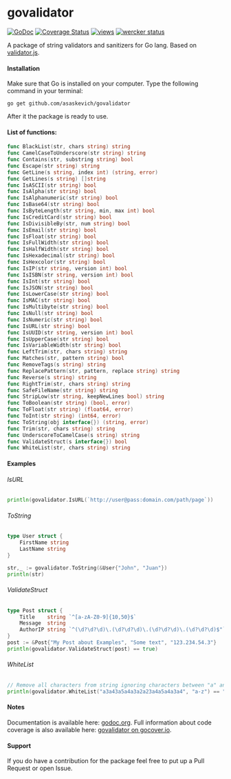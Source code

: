 govalidator
===========
[![GoDoc](https://godoc.org/github.com/asaskevich/govalidator?status.png)](https://godoc.org/github.com/asaskevich/govalidator) [![Coverage Status](https://img.shields.io/coveralls/asaskevich/govalidator.svg)](https://coveralls.io/r/asaskevich/govalidator?branch=master) [![views](https://sourcegraph.com/api/repos/github.com/asaskevich/govalidator/.counters/views.png)](https://sourcegraph.com/github.com/asaskevich/govalidator)
[![wercker status](https://app.wercker.com/status/1ec990b09ea86c910d5f08b0e02c6043/s "wercker status")](https://app.wercker.com/project/bykey/1ec990b09ea86c910d5f08b0e02c6043)

A package of string validators and sanitizers for Go lang. Based on [validator.js](https://github.com/chriso/validator.js).

#### Installation
Make sure that Go is installed on your computer.
Type the following command in your terminal:

	go get github.com/asaskevich/govalidator
	
After it the package is ready to use.


#### List of functions:
```go
func BlackList(str, chars string) string
func CamelCaseToUnderscore(str string) string
func Contains(str, substring string) bool
func Escape(str string) string
func GetLine(s string, index int) (string, error)
func GetLines(s string) []string
func IsASCII(str string) bool
func IsAlpha(str string) bool
func IsAlphanumeric(str string) bool
func IsBase64(str string) bool
func IsByteLength(str string, min, max int) bool
func IsCreditCard(str string) bool
func IsDivisibleBy(str, num string) bool
func IsEmail(str string) bool
func IsFloat(str string) bool
func IsFullWidth(str string) bool
func IsHalfWidth(str string) bool
func IsHexadecimal(str string) bool
func IsHexcolor(str string) bool
func IsIP(str string, version int) bool
func IsISBN(str string, version int) bool
func IsInt(str string) bool
func IsJSON(str string) bool
func IsLowerCase(str string) bool
func IsMAC(str string) bool
func IsMultibyte(str string) bool
func IsNull(str string) bool
func IsNumeric(str string) bool
func IsURL(str string) bool
func IsUUID(str string, version int) bool
func IsUpperCase(str string) bool
func IsVariableWidth(str string) bool
func LeftTrim(str, chars string) string
func Matches(str, pattern string) bool
func RemoveTags(s string) string
func ReplacePattern(str, pattern, replace string) string
func Reverse(s string) string
func RightTrim(str, chars string) string
func SafeFileName(str string) string
func StripLow(str string, keepNewLines bool) string
func ToBoolean(str string) (bool, error)
func ToFloat(str string) (float64, error)
func ToInt(str string) (int64, error)
func ToString(obj interface{}) (string, error)
func Trim(str, chars string) string
func UnderscoreToCamelCase(s string) string
func ValidateStruct(s interface{}) bool
func WhiteList(str, chars string) string
```

#### Examples
###### IsURL
```go
println(govalidator.IsURL(`http://user@pass:domain.com/path/page`))
```
###### ToString
```go
type User struct {
	FirstName string
	LastName string
}

str,_ := govalidator.ToString(&User{"John", "Juan"})
println(str)
```
###### ValidateStruct
```go
type Post struct {
    Title    string `^[a-zA-Z0-9]{10,50}$`
    Message  string
    AuthorIP string `^(\d?\d?\d)\.(\d?\d?\d)\.(\d?\d?\d)\.(\d?\d?\d)$"`
}
post := &Post{"My Post about Examples", "Some text", "123.234.54.3"}
println(govalidator.ValidateStruct(post) == true)
```
###### WhiteList
```go
// Remove all characters from string ignoring characters between "a" and "z"
println(govalidator.WhiteList("a3a43a5a4a3a2a23a4a5a4a3a4", "a-z") == "aaaaaaaaaaaa")
```

#### Notes
Documentation is available here: [godoc.org](https://godoc.org/github.com/asaskevich/govalidator).
Full information about code coverage is also available here: [govalidator on gocover.io](http://gocover.io/github.com/asaskevich/govalidator).

#### Support
If you do have a contribution for the package feel free to put up a Pull Request or open Issue.
